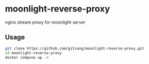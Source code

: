 # moonlight-reverse-proxy

nginx stream proxy for moonlight server

## Usage

```sh
git clone https://github.com/gitsang/moonlight-reverse-proxy.git
cd moonlight-reverse-proxy
docker compose up -d
```
